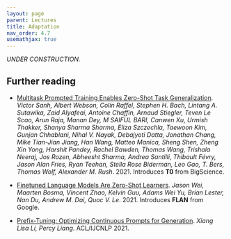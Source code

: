 ```yaml
---
layout: page
parent: Lectures
title: Adaptation
nav_order: 4.7
usemathjax: true
---
```

*UNDER CONSTRUCTION.*

## Further reading

- [Multitask Prompted Training Enables Zero-Shot Task Generalization](https://arxiv.org/pdf/2110.08207.pdf). *Victor Sanh, Albert Webson, Colin Raffel, Stephen H. Bach, Lintang A. Sutawika, Zaid Alyafeai, Antoine Chaffin, Arnaud Stiegler, Teven Le Scao, Arun Raja, Manan Dey, M SAIFUL BARI, Canwen Xu, Urmish Thakker, Shanya Sharma Sharma, Eliza Szczechla, Taewoon Kim, Gunjan Chhablani, Nihal V. Nayak, Debajyoti Datta, Jonathan Chang, Mike Tian-Jian Jiang, Han Wang, Matteo Manica, Sheng Shen, Zheng Xin Yong, Harshit Pandey, Rachel Bawden, Thomas Wang, Trishala Neeraj, Jos Rozen, Abheesht Sharma, Andrea Santilli, Thibault Févry, Jason Alan Fries, Ryan Teehan, Stella Rose Biderman, Leo Gao, T. Bers, Thomas Wolf, Alexander M. Rush*. 2021.
  Introduces **T0** from BigScience.
- [Finetuned Language Models Are Zero-Shot Learners](https://arxiv.org/pdf/2109.01652.pdf). *Jason Wei, Maarten Bosma, Vincent Zhao, Kelvin Guu, Adams Wei Yu, Brian Lester, Nan Du, Andrew M. Dai, Quoc V. Le*. 2021.
  Introduces **FLAN** from Google.

- [Prefix-Tuning: Optimizing Continuous Prompts for Generation](https://arxiv.org/pdf/2101.00190.pdf). *Xiang Lisa Li, Percy Liang*. ACL/IJCNLP 2021.
